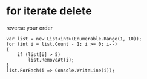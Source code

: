 # for iterate delete

reverse your order

```text
var list = new List<int>(Enumerable.Range(1, 10));
for (int i = list.Count - 1; i >= 0; i--)
{
    if (list[i] > 5)
        list.RemoveAt(i);
}
list.ForEach(i => Console.WriteLine(i));
```

